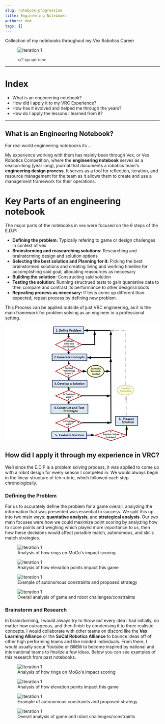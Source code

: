 ```yaml
---
slug: notebook-progression
title: Engineering Notebooks
authors: dom
tags: []
---
```


Collection of my notebooks throughout my Vex Robotics Career


<div style={{ display: 'grid', gridTemplateColumns: 'repeat(0, 1fr)', gap: '2rem', marginTop: '2rem' }}>

  <figure id="fig-1" style={{ margin: 0 }}>
    <img src={require('./notebookcover.png').default} alt="Iteration 1" style={{ width: '100%' }} />
    <figcaption style={{ textAlign: 'center', marginTop: '0.5rem', fontStyle: 'italic' }}>
     
    </figcaption>
  </figure>
</div>

<!-- truncate -->

---

# Index

- What is an engineering notebook?
- How did I apply it to my VRC Experience?
- How has it evolved and helped me through the years?
- How do I apply the lessons I learned from it?

---

## What is an Engineering Notebook?

For real world engineering notebooks its ...

My experience working with them has mainly been through Vex, or Vex Robotics Competition, where the **engineering notebook** serves as a season-long (year long), journal that documents a robotics team's **engineering design process**. It serves as a tool for reflection, iteration, and resource management for the team as it allows them to create and use a management framework for their operations. 

# Key Parts of an engineering notebook

The major parts of the notebooks in vex were focused on the 6 steps of the E.D.P:

- **Defining the problem:** Typically refering to game or design challenges in context of vex
- **Brainstorming and reasearching solutions:** Researching and brainstorming design and solution options
- **Selecting the best solution and Planning for it:** Picking the best brainstormed solutions and creating living and working timeline for accomplishing said goal, allocating reasources as neccesary
- **Building the solution:** Constructing said solution
- **Testing the solution:** Running structrued tests to gain quantative data to then compare and contrast its performance to other designs/robots
- **Repeating process as neccesary:** If tests come up different than expected, repeat process by defining new problem.

This Process can be applied outside of just VRC engineering, as it is the main framework for problem solving as an engineer in a  professional setting. 

![edp](./edp.jpg)


## How did I apply it through my experience in VRC?

Well since the E.D.P is a problem solving process, it was applied to come up with a robot design for every season I competed in. We would always begin in the linear structure of teh rubric, which followed each step chronologically.

### Defining the Problem

For us to accurately define the problem for a game overall, analyzing the information that was presented was essential to success. We split this up into two main ways: **quantative analysis**, and **strategical analysis**. Our two main focuses were how we could maximize point scoring by analyzing how to score points and weighing which played more importance to us, then how these decisions would affect possible match, autonomous, and skills match strategies.

<div style={{ display: 'grid', gridTemplateColumns: 'repeat(2, 1fr)', gap: '2rem', marginTop: '2rem' }}>

  <figure id="fig-1" style={{ margin: 0 }}>
    <img src={require('./nbp1.png').default} alt="Iteration 1" style={{ width: '100%' }} />
    <figcaption style={{ textAlign: 'center', marginTop: '0.5rem', fontStyle: 'italic' }}>
     Analysis of how rings on MoGo's impact scoring
    </figcaption>
  </figure>

  <figure id="fig-1" style={{ margin: 0 }}>
    <img src={require('./nbp2.png').default} alt="Iteration 1" style={{ width: '100%' }} />
    <figcaption style={{ textAlign: 'center', marginTop: '0.5rem', fontStyle: 'italic' }}>
     Analysis of how elevation points impact this game
    </figcaption>
  </figure>

  <figure id="fig-1" style={{ margin: 0 }}>
    <img src={require('./nbp4.png').default} alt="Iteration 1" style={{ width: '100%' }} />
    <figcaption style={{ textAlign: 'center', marginTop: '0.5rem', fontStyle: 'italic' }}>
     Example of autonomous constraints and proposed strategy
    </figcaption>
  </figure>

<figure id="fig-1" style={{ margin: 0 }}>
    <img src={require('./nbp3.png').default} alt="Iteration 1" style={{ width: '100%' }} />
    <figcaption style={{ textAlign: 'center', marginTop: '0.5rem', fontStyle: 'italic' }}>
     Overall analysis of game and robot challenges/constraints
    </figcaption>
  </figure>

</div>


### Brainstorm and Research 

In brainstorming, I would always try to throw out every idea I had initially, no matter how outrageous, and then finish by condensing it to three realistic concepts. I would collaborate with other teams on discord like the **Vex Learning Alliance** or the **SoCal Robotics Alliance** to bounce ideas off of other high performing teams and like minded individuals. From there, I would usually scour Youtube or BiliBili to become inspired by national and international teams to finalize a few ideas. Below you can see examples of this research from past notebooks.

<div style={{ display: 'grid', gridTemplateColumns: 'repeat(2, 1fr)', gap: '2rem', marginTop: '2rem' }}>

  <figure id="fig-1" style={{ margin: 0 }}>
    <img src={require('./nbp1.png').default} alt="Iteration 1" style={{ width: '100%' }} />
    <figcaption style={{ textAlign: 'center', marginTop: '0.5rem', fontStyle: 'italic' }}>
     Analysis of how rings on MoGo's impact scoring
    </figcaption>
  </figure>

  <figure id="fig-1" style={{ margin: 0 }}>
    <img src={require('./nbp2.png').default} alt="Iteration 1" style={{ width: '100%' }} />
    <figcaption style={{ textAlign: 'center', marginTop: '0.5rem', fontStyle: 'italic' }}>
     Analysis of how elevation points impact this game
    </figcaption>
  </figure>

  <figure id="fig-1" style={{ margin: 0 }}>
    <img src={require('./nbp4.png').default} alt="Iteration 1" style={{ width: '100%' }} />
    <figcaption style={{ textAlign: 'center', marginTop: '0.5rem', fontStyle: 'italic' }}>
     Example of autonomous constraints and proposed strategy
    </figcaption>
  </figure>

<figure id="fig-1" style={{ margin: 0 }}>
    <img src={require('./nbp3.png').default} alt="Iteration 1" style={{ width: '100%' }} />
    <figcaption style={{ textAlign: 'center', marginTop: '0.5rem', fontStyle: 'italic' }}>
     Overall analysis of game and robot challenges/constraints
    </figcaption>
  </figure>

</div>


<!-- 


# How did I apply the lessons I learned from this?

Well after being involved in VRC for so many years, this structured form of time management became the norm for me in my own life. Whenever I was working on a project of an assingment, I would apply the E.D.P and make a short, structured document that I could keep track of progress of.  -->
